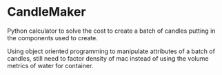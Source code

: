 # CandleMaker
Python calculator to solve the cost to create a batch of candles putting in the components used to create.

Using object oriented programming to manipulate attributes of a batch of candles, still need to factor density of mac instead of using the volume metrics of water for container.
